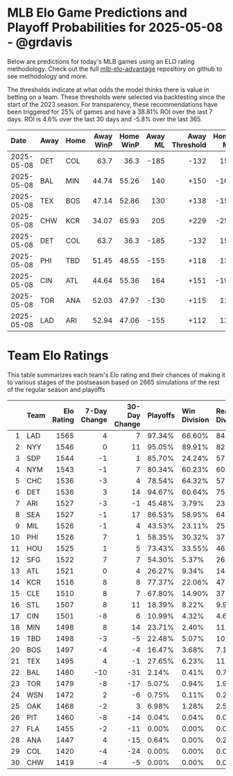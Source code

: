 # MLB Elo Game Predictions and Playoff Probabilities for 2025-05-08 - @grdavis
Below are predictions for today's MLB games using an ELO rating methodology. Check out the full [mlb-elo-advantage](https://github.com/grdavis/mlb-elo-advantage) repository on github to see methodology and more.

The thresholds indicate at what odds the model thinks there is value in betting on a team. These thresholds were selected via backtesting since the start of the 2023 season. For transparency, these recommendations have been triggered for 25% of games and have a 38.81% ROI over the last 7 days. ROI is 4.6% over the last 30 days and -5.8% over the last 365.

| Date       | Away   | Home   |   Away WinP |   Home WinP |   Away ML |   Away Threshold |   Home ML |   Home Threshold |
|:-----------|:-------|:-------|------------:|------------:|----------:|-----------------:|----------:|-----------------:|
| 2025-05-08 | DET    | COL    |       63.7  |       36.3  |      -185 |             -132 |       154 |             +209 |
| 2025-05-08 | BAL    | MIN    |       44.74 |       55.26 |       140 |             +150 |      -166 |             +103 |
| 2025-05-08 | TEX    | BOS    |       47.14 |       52.86 |       130 |             +138 |      -155 |             +112 |
| 2025-05-08 | CHW    | KCR    |       34.07 |       65.93 |       205 |             +229 |      -250 |             -143 |
| 2025-05-08 | DET    | COL    |       63.7  |       36.3  |      -185 |             -132 |       154 |             +209 |
| 2025-05-08 | PHI    | TBD    |       51.45 |       48.55 |      -155 |             +118 |       130 |             +131 |
| 2025-05-08 | CIN    | ATL    |       44.64 |       55.36 |       164 |             +151 |      -198 |             +102 |
| 2025-05-08 | TOR    | ANA    |       52.03 |       47.97 |      -130 |             +115 |       110 |             +133 |
| 2025-05-08 | LAD    | ARI    |       52.94 |       47.06 |      -155 |             +112 |       130 |             +138 |

# Team Elo Ratings
This table summarizes each team's Elo rating and their chances of making it to various stages of the postseason based on 2665 simulations of the rest of the regular season and playoffs

|    | Team   |   Elo Rating |   7-Day Change |   30-Day Change | Playoffs   | Win Division   | Reach Div. Rd.   | Reach CS   | Reach WS   | Win WS   |
|---:|:-------|-------------:|---------------:|----------------:|:-----------|:---------------|:-----------------|:-----------|:-----------|:---------|
|  1 | LAD    |         1565 |              4 |               7 | 97.34%     | 66.60%         | 84.09%           | 50.02%     | 31.74%     | 20.98%   |
|  2 | NYY    |         1546 |              0 |              11 | 95.05%     | 89.91%         | 82.59%           | 49.53%     | 28.78%     | 14.75%   |
|  3 | SDP    |         1544 |             -1 |               1 | 85.70%     | 24.24%         | 57.11%           | 28.29%     | 15.53%     | 8.82%    |
|  4 | NYM    |         1543 |             -1 |               7 | 80.34%     | 60.23%         | 60.41%           | 32.42%     | 15.08%     | 8.37%    |
|  5 | CHC    |         1536 |             -3 |               4 | 78.54%     | 64.32%         | 57.82%           | 29.64%     | 12.83%     | 6.90%    |
|  6 | DET    |         1536 |              3 |              14 | 94.67%     | 60.64%         | 75.87%           | 43.56%     | 23.23%     | 10.39%   |
|  7 | ARI    |         1527 |             -3 |              -1 | 45.48%     | 3.79%          | 23.11%           | 9.61%      | 4.54%      | 2.14%    |
|  8 | SEA    |         1527 |             -1 |              17 | 86.53%     | 58.95%         | 64.77%           | 32.12%     | 16.36%     | 6.30%    |
|  9 | MIL    |         1526 |             -1 |               4 | 43.53%     | 23.11%         | 25.07%           | 10.96%     | 5.10%      | 2.18%    |
| 10 | PHI    |         1526 |              7 |               1 | 58.35%     | 30.32%         | 37.04%           | 17.00%     | 6.98%      | 3.71%    |
| 11 | HOU    |         1525 |              1 |               5 | 73.43%     | 33.55%         | 46.90%           | 21.69%     | 9.91%      | 4.20%    |
| 12 | SFG    |         1522 |              7 |               7 | 54.30%     | 5.37%          | 26.12%           | 9.79%      | 4.13%      | 2.18%    |
| 13 | ATL    |         1521 |              0 |               4 | 26.27%     | 9.34%          | 14.26%           | 5.85%      | 2.25%      | 0.94%    |
| 14 | KCR    |         1516 |              8 |               8 | 77.37%     | 22.06%         | 47.05%           | 21.28%     | 9.23%      | 3.26%    |
| 15 | CLE    |         1510 |              8 |               7 | 67.80%     | 14.90%         | 37.07%           | 15.57%     | 6.08%      | 2.18%    |
| 16 | STL    |         1507 |              8 |              11 | 18.39%     | 8.22%          | 9.98%            | 4.24%      | 1.24%      | 0.49%    |
| 17 | CIN    |         1501 |             -8 |               6 | 10.99%     | 4.32%          | 4.69%            | 2.03%      | 0.53%      | 0.26%    |
| 18 | MIN    |         1498 |              8 |              14 | 23.71%     | 2.40%          | 11.11%           | 3.98%      | 1.65%      | 0.49%    |
| 19 | TBD    |         1498 |             -3 |              -5 | 22.48%     | 5.07%          | 10.32%           | 3.53%      | 1.35%      | 0.34%    |
| 20 | BOS    |         1497 |             -4 |              -4 | 16.47%     | 3.68%          | 7.17%            | 2.89%      | 1.28%      | 0.53%    |
| 21 | TEX    |         1495 |              4 |              -1 | 27.65%     | 6.23%          | 11.71%           | 4.05%      | 1.50%      | 0.45%    |
| 22 | BAL    |         1480 |            -10 |             -31 | 2.14%      | 0.41%          | 0.71%            | 0.11%      | 0.04%      | 0.04%    |
| 23 | TOR    |         1479 |             -8 |             -17 | 5.07%      | 0.94%          | 1.99%            | 0.86%      | 0.23%      | 0.08%    |
| 24 | WSN    |         1472 |              2 |              -6 | 0.75%      | 0.11%          | 0.26%            | 0.11%      | 0.04%      | 0.00%    |
| 25 | OAK    |         1468 |             -2 |               3 | 6.98%      | 1.28%          | 2.51%            | 0.79%      | 0.34%      | 0.04%    |
| 26 | PIT    |         1460 |             -8 |             -14 | 0.04%      | 0.04%          | 0.04%            | 0.04%      | 0.00%      | 0.00%    |
| 27 | FLA    |         1455 |             -2 |             -11 | 0.00%      | 0.00%          | 0.00%            | 0.00%      | 0.00%      | 0.00%    |
| 28 | ANA    |         1447 |              4 |             -15 | 0.64%      | 0.00%          | 0.23%            | 0.04%      | 0.04%      | 0.00%    |
| 29 | COL    |         1420 |             -4 |             -24 | 0.00%      | 0.00%          | 0.00%            | 0.00%      | 0.00%      | 0.00%    |
| 30 | CHW    |         1419 |             -4 |              -5 | 0.00%      | 0.00%          | 0.00%            | 0.00%      | 0.00%      | 0.00%    |